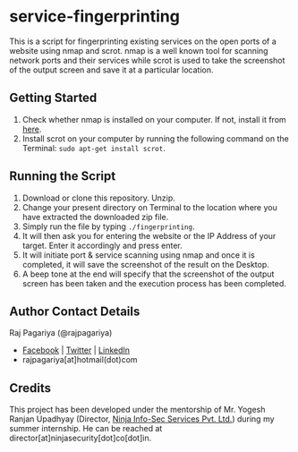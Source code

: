# service-fingerprinting
This is a script for fingerprinting existing services on the open ports of a website using nmap and scrot. nmap is a well known tool for scanning network ports and their services while scrot is used to take the screenshot of the output screen and save it at a particular location.

## Getting Started
1. Check whether nmap is installed on your computer. If not, install it from [here](https://nmap.org).
2. Install scrot on your computer by running the following command on the Terminal: `sudo apt-get install scrot`.

## Running the Script
1. Download or clone this repository. Unzip.
2. Change your present directory on Terminal to the location where you have extracted the downloaded zip file.
3. Simply run the file by typing `./fingerprinting`.
4. It will then ask you for entering the website or the IP Address of your target. Enter it accordingly and press enter.
5. It will initiate port & service scanning using nmap and once it is completed, it will save the screenshot of the result on the Desktop.
6. A beep tone at the end will specify that the screenshot of the output screen has been taken and the execution process has been completed.

## Author Contact Details
Raj Pagariya (@rajpagariya)
- [Facebook](https://www.facebook.com/rajp05) | [Twitter](https://www.twitter.com/rajpagariya) | [LinkedIn](https://www.linkedin.com/in/rajpagariya/)
- rajpagariya[at]hotmail(dot)com

## Credits
This project has been developed under the mentorship of Mr. Yogesh Ranjan Upadhyay (Director, [Ninja Info-Sec Services Pvt. Ltd.](www.ninjasecurity.co.in)) during my summer internship. He can be reached at director[at]ninjasecurity[dot]co[dot]in.
